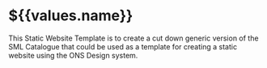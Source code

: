 # ${{values.name}}

This Static Website Template is to create a cut down generic version of the SML Catalogue that could be used as a template for creating a static website using the ONS Design system.
